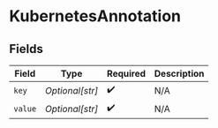 # KubernetesAnnotation


## Fields

| Field              | Type               | Required           | Description        |
| ------------------ | ------------------ | ------------------ | ------------------ |
| `key`              | *Optional[str]*    | :heavy_check_mark: | N/A                |
| `value`            | *Optional[str]*    | :heavy_check_mark: | N/A                |